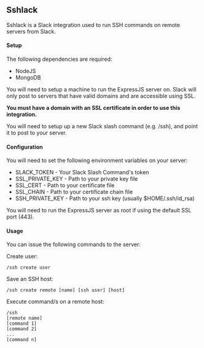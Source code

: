Sshlack
---------
Sshlack is a Slack integration used to run SSH commands on remote servers from Slack.

#### Setup ####
The following dependencies are required:
* NodeJS
* MongoDB

You will need to setup a machine to run the ExpressJS server on. Slack will only post to servers that have valid domains and are accessible using SSL.

**You must have a domain with an SSL certificate in order to use this integration.**

You will need to setup up a new Slack slash command (e.g. /ssh), and point it to post to your server.

#### Configuration ####
You will need to set the following environment variables on your server:
* SLACK_TOKEN - Your Slack Slash Command's token
* SSL_PRIVATE_KEY - Path to your private key file
* SSL_CERT - Path to your certificate file
* SSL_CHAIN - Path to your certificate chain file
* SSH_PRIVATE_KEY - Path to your ssh key (usually $HOME/.ssh/id_rsa)

You will need to run the ExpressJS server as root if using the default SSL port (443).

#### Usage ####
You can issue the following commands to the server:

Create user:
``````````
/ssh create user
``````````
Save an SSH host:
``````````
/ssh create remote [name] [ssh user] [host]
``````````
Execute command/s on a remote host:
``````````
/ssh
[remote name]
[command 1]
[command 2]
...
[command n]
``````````
